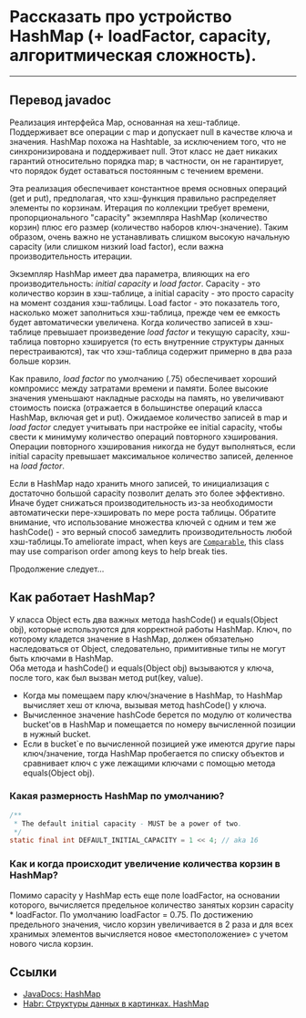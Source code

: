 # Рассказать про устройство HashMap (+ loadFactor, capacity, алгоритмическая сложность).
---

## Перевод javadoc

Реализация интерфейса Map, основанная на хеш-таблице. Поддерживает все операции с map и допускает null в качестве ключа и значения. HashMap похожа на Hashtable, за исключением того, что не синхронизирована и поддерживает null. Этот класс не дает никаких гарантий относительно порядка map; в частности, он не гарантирует, что порядок будет оставаться постоянным с течением времени.  

Эта реализация обеспечивает константное время основных операций (get и put), предполагая, что хэш-функция правильно распределяет элементы по корзинам. Итерация по коллекции требует времени, пропорционального "capacity" экземпляра HashMap (количество корзин) плюс его размер (количество наборов ключ-значение). Таким образом, очень важно не устанавливать слишком высокую начальную capacity (или слишком низкий load factor), если важна производительность итерации.  

Экземпляр HashMap имеет два параметра, влияющих на его производительность: *initial capacity* и *load factor*. Capacity - это количество корзин в хэш-таблице, а initial capacity - это просто capacity на момент создания хэш-таблицы. Load factor - это показатель того, насколько может заполниться хэш-таблица, прежде чем ее емкость будет автоматически увеличена. Когда количество записей в хэш-таблице превышает произведение *load factor* и текущую capacity, хэш-таблица повторно хэшируется (то есть внутренние структуры данных перестраиваются), так что хэш-таблица содержит примерно в два раза больше корзин.  

Как правило, *load factor* по умолчанию (.75) обеспечивает хороший компромисс между затратами времени и памяти. Более высокие значения уменьшают накладные расходы на память, но увеличивают стоимость поиска (отражается в большинстве операций класса HashMap, включая get и put). Ожидаемое количество записей в map и *load factor* следует учитывать при настройке ее initial capacity, чтобы свести к минимуму количество операций повторного хэширования. Операции повторного хэширования никогда не будут выполняться, если initial capacity превышает максимальное количество записей, деленное на *load factor*.  

Если в HashMap надо хранить много записей, то инициализация с достаточно большой capacity позволит делать это более эффективно. Иначе будет снижаться производительность из-за необходимости автоматически пере-хэшировать по мере роста таблицы. Обратите внимание, что использование множества ключей с одним и тем же hashCode() - это верный способ замедлить производительность любой хэш-таблицы.To ameliorate impact, when keys are [`Comparable`](https://docs.oracle.com/javase/8/docs/api/java/lang/Comparable.html), this class may use comparison order among keys to help break ties.

Продолжение следует...

## Как работает HashMap?

У класса Object есть два важных метода hashCode() и equals(Object obj), которые используются для корректной работы HashMap. 
Ключ, по которому кладется значение в HashMap, должен обязательно наследоваться от Object, следовательно, 
примитивные типы не могут быть ключами в HashMap.  
Оба метода и hashCode() и equals(Object obj) вызываются у ключа, после того, как был вызван метод put(key, value).  

- Когда мы помещаем пару ключ/значение в HashMap, то HashMap вычисляет хеш от ключа, вызывая метод hashCode() у ключа.
- Вычисленное значение hashCode берется по модулю от количества bucket'ов в HashMap и помещается по номеру вычисленной позиции в нужный bucket.
- Если в bucket`е по вычисленной позицией уже имеются другие пары ключ/значение, тогда HashMap пробегается по списку объектов и сравнивает ключ с уже лежащими ключами с помощью метода equals(Object obj).

### Какая размерность HashMap по умолчанию?

```java
/**
 * The default initial capacity - MUST be a power of two.
 */
static final int DEFAULT_INITIAL_CAPACITY = 1 << 4; // aka 16
```

### Как и когда происходит увеличение количества корзин в HashMap?

Помимо capacity у HashMap есть еще поле loadFactor, на основании которого, вычисляется предельное количество занятых корзин capacity * loadFactor. По умолчанию loadFactor = 0.75. По достижению предельного значения, число корзин увеличивается в 2 раза и для всех хранимых элементов вычисляется новое «местоположение» с учетом нового числа корзин.

## Ссылки

- [JavaDocs: HashMap](https://docs.oracle.com/javase/8/docs/api/java/util/HashMap.html)
- [Habr: Структуры данных в картинках. HashMap](https://habr.com/ru/post/128017/)